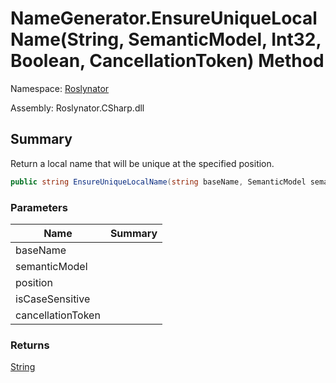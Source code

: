 # NameGenerator\.EnsureUniqueLocalName\(String, SemanticModel, Int32, Boolean, CancellationToken\) Method

Namespace: [Roslynator](../../README.md)

Assembly: Roslynator\.CSharp\.dll

## Summary

Return a local name that will be unique at the specified position\.

```csharp
public string EnsureUniqueLocalName(string baseName, SemanticModel semanticModel, int position, bool isCaseSensitive = true, CancellationToken cancellationToken = default(CancellationToken))
```

### Parameters

| Name | Summary |
| ---- | ------- |
| baseName | |
| semanticModel | |
| position | |
| isCaseSensitive | |
| cancellationToken | |

### Returns

[String](https://docs.microsoft.com/en-us/dotnet/api/system.string)


